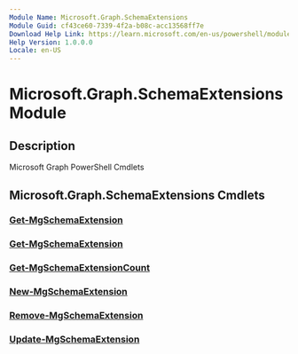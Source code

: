 ```yaml
---
Module Name: Microsoft.Graph.SchemaExtensions
Module Guid: cf43ce60-7339-4f2a-b08c-acc13568ff7e
Download Help Link: https://learn.microsoft.com/en-us/powershell/module/microsoft.graph.schemaextensions/?view=graph-powershell-1.0
Help Version: 1.0.0.0
Locale: en-US
---
```


# Microsoft.Graph.SchemaExtensions Module
## Description
Microsoft Graph PowerShell Cmdlets

## Microsoft.Graph.SchemaExtensions Cmdlets
### [Get-MgSchemaExtension](Get-MgSchemaExtension.md)

### [Get-MgSchemaExtension](Get-MgSchemaExtension.md)

### [Get-MgSchemaExtensionCount](Get-MgSchemaExtensionCount.md)

### [New-MgSchemaExtension](New-MgSchemaExtension.md)

### [Remove-MgSchemaExtension](Remove-MgSchemaExtension.md)

### [Update-MgSchemaExtension](Update-MgSchemaExtension.md)




















